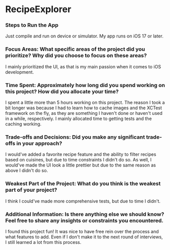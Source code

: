# RecipeExplorer

### Steps to Run the App
Just compile and run on device or simulator. My app runs on iOS 17 or later.

### Focus Areas: What specific areas of the project did you prioritize? Why did you choose to focus on these areas?
I mainly prioritized the UI, as that is my main passion when it comes to iOS development.

### Time Spent: Approximately how long did you spend working on this project? How did you allocate your time?
I spent a little more than 5 hours working on this project. The reason I took a bit longer was because I had to learn how to cache images and the XCTest framework on the fly, as they are something I haven't done or haven't used in a while, respectively. I mainly allocated time to getting tests and the caching working.

### Trade-offs and Decisions: Did you make any significant trade-offs in your approach?
I would've added a favorite recipe feature and the ability to filter recipes based on cuisines, but due to time constraints I didn't do so. As well, I would've made the UI look a little prettier but due to the same reason as above I didn't do so.

### Weakest Part of the Project: What do you think is the weakest part of your project?
I think I could've made more comprehensive tests, but due to time I didn't. 

### Additional Information: Is there anything else we should know? Feel free to share any insights or constraints you encountered.
I found this project fun! It was nice to have free rein over the process and what features to add. Even if I don't make it to the next round of interviews, I still learned a lot from this process.
